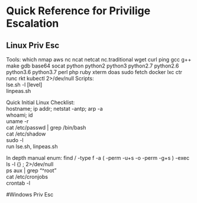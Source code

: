 # Quick Reference for Privilige Escalation   
## Linux Priv Esc   
Tools: 
which nmap aws nc ncat netcat nc.traditional wget curl ping gcc g++ make gdb base64 socat python python2 python3 python2.7 python2.6 python3.6 python3.7 perl php ruby xterm doas sudo fetch docker lxc ctr runc rkt kubectl 2>/dev/null
Scripts:   
lse.sh -l [level]      
linpeas.sh 

Quick Initial Linux Checklist:   
hostname; ip addr; netstat -antp; arp -a   
whoami; id   
uname -r   
cat /etc/passwd | grep /bin/bash   
cat /etc/shadow   
sudo -l   
run lse.sh, linpeas.sh   

In depth manual enum:
find / -type f -a \( -perm -u+s -o -perm -g+s \) -exec ls -l {} \;  2>/dev/null               
ps aux | grep “^root”                   
cat /etc/cronjobs   
crontab -l   





#Windows Priv Esc

